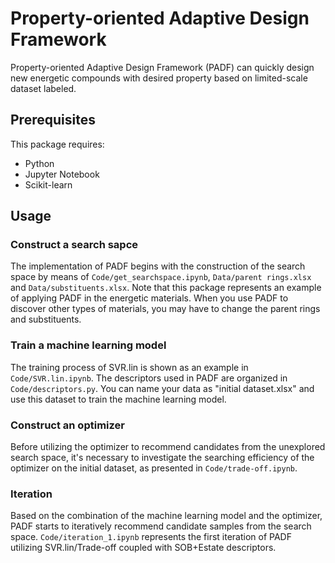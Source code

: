 # Property-oriented Adaptive Design Framework
Property-oriented Adaptive Design Framework (PADF) can quickly design new energetic compounds with desired property based on limited-scale dataset labeled.

## Prerequisites
This package requires:
* Python
* Jupyter Notebook
* Scikit-learn

## Usage
### Construct a search sapce
The implementation of PADF begins with the construction of the search space by means of `Code/get_searchspace.ipynb`, `Data/parent rings.xlsx` and `Data/substituents.xlsx`.
Note that this package represents an example of applying PADF in the energetic materials. When you use PADF to discover other types of materials, you may have to change the
parent rings and substituents.

### Train a machine learning model
The training process of SVR.lin is shown as an example in `Code/SVR.lin.ipynb`. The descriptors used in PADF are organized in `Code/descriptors.py`. You can name
your data as "initial dataset.xlsx" and use this dataset to train the machine learning model.

### Construct an optimizer
Before utilizing the optimizer to recommend candidates from the unexplored search space, it's necessary to investigate the searching efficiency of the optimizer on the initial dataset, as presented in `Code/trade-off.ipynb`.

### Iteration
Based on the combination of the machine learning model and the optimizer, PADF starts to iteratively recommend candidate samples from the search space. `Code/iteration_1.ipynb` represents the first iteration of PADF utilizing SVR.lin/Trade-off coupled with SOB+Estate descriptors.
